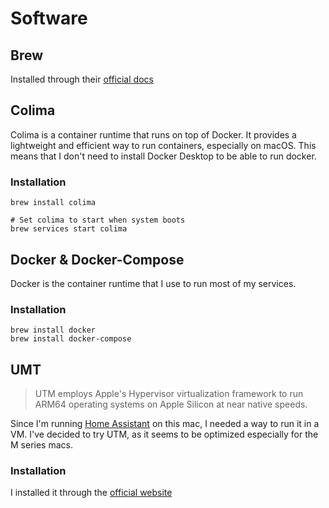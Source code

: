 # Software

## Brew
Installed through their [official docs](https://brew.sh/)

## Colima
Colima is a container runtime that runs on top of Docker. It provides a lightweight and efficient way to run containers, especially on macOS. This means that I don't need to install Docker Desktop to be able to run docker.

### Installation
```shell
brew install colima

# Set colima to start when system boots
brew services start colima
```

## Docker & Docker-Compose
Docker is the container runtime that I use to run most of my services. 
### Installation
```shell
brew install docker
brew install docker-compose
```

## UMT
> UTM employs Apple's Hypervisor virtualization framework to run ARM64 operating systems on Apple Silicon at near native speeds.

Since I'm running [Home Assistant](../../services/Home%20Assistant.md)  on this mac, I needed a way to run it in a VM. I've decided to try UTM, as it seems to be optimized especially for the M series macs.

### Installation
I installed it through the [official website](https://mac.getutm.app/)

